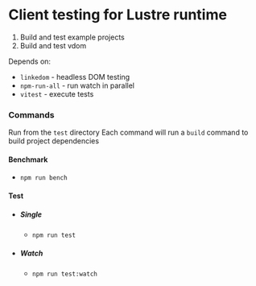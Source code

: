 # Client testing for Lustre runtime

1. Build and test example projects
2. Build and test vdom

Depends on:
- `linkedom` - headless DOM testing
- `npm-run-all` - run watch in parallel 
- `vitest` - execute tests


### Commands

Run from the `test` directory
Each command will run a `build` command to build project dependencies

#### Benchmark

- `npm run bench`

#### Test

- ##### Single

  - `npm run test`

- ##### Watch

  - `npm run test:watch`
